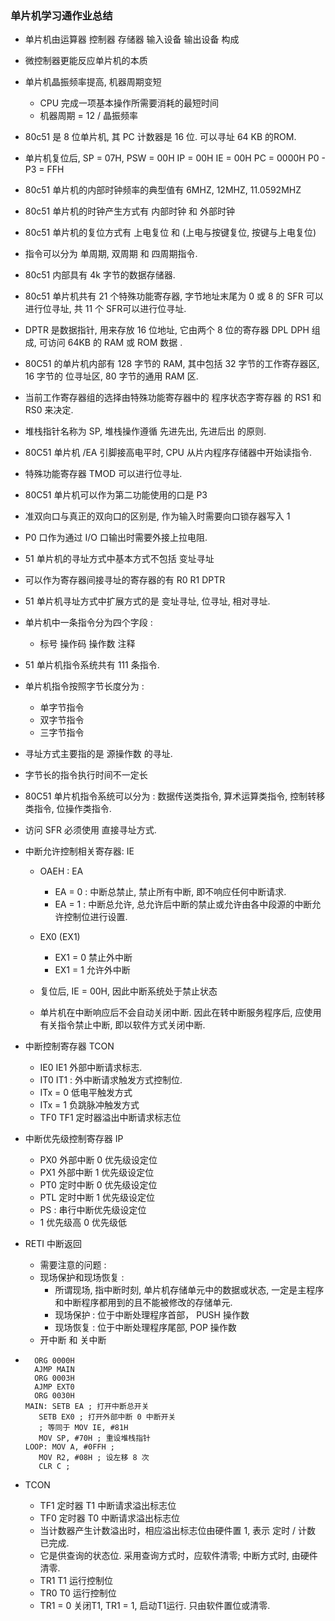 ### 单片机学习通作业总结

- 单片机由运算器 控制器 存储器 输入设备 输出设备 构成

- 微控制器更能反应单片机的本质

- 单片机晶振频率提高, 机器周期变短
  - CPU 完成一项基本操作所需要消耗的最短时间
  - 机器周期 = 12 /  晶振频率
  
- 80c51 是 8 位单片机, 其 PC 计数器是 16 位. 可以寻址 64 KB 的ROM.

- 单片机复位后, SP = 07H, PSW = 00H IP = 00H IE = 00H PC = 0000H  P0 - P3 = FFH

- 80c51 单片机的内部时钟频率的典型值有 6MHZ, 12MHZ, 11.0592MHZ

- 80c51 单片机的时钟产生方式有 内部时钟 和 外部时钟

- 80c51 单片机的复位方式有 上电复位 和 (上电与按键复位, 按键与上电复位)

- 指令可以分为 单周期, 双周期 和 四周期指令.

- 80c51 内部具有 4k 字节的数据存储器.

- 80c51 单片机共有 21 个特殊功能寄存器, 字节地址末尾为 0 或 8 的 SFR 可以进行位寻址, 共 11 个 SFR可以进行位寻址.

- DPTR 是数据指针, 用来存放 16 位地址, 它由两个 8 位的寄存器 DPL DPH 组成, 可访问 64KB 的 RAM 或 ROM 数据 .

- 80C51 的单片机内部有 128 字节的 RAM, 其中包括 32 字节的工作寄存器区, 16 字节的 位寻址区, 80 字节的通用 RAM 区.

- 当前工作寄存器组的选择由特殊功能寄存器中的 程序状态字寄存器 的 RS1 和 RS0 来决定.

- 堆栈指针名称为 SP, 堆栈操作遵循 先进先出, 先进后出 的原则.

- 80C51 单片机 /EA 引脚接高电平时, CPU 从片内程序存储器中开始读指令.

- 特殊功能寄存器 TMOD 可以进行位寻址.

- 80C51 单片机可以作为第二功能使用的口是 P3

- 准双向口与真正的双向口的区别是, 作为输入时需要向口锁存器写入 1

- P0 口作为通过 I/O 口输出时需要外接上拉电阻.

- 51 单片机的寻址方式中基本方式不包括 变址寻址

- 可以作为寄存器间接寻址的寄存器的有 R0 R1 DPTR

- 51 单片机寻址方式中扩展方式的是 变址寻址, 位寻址, 相对寻址.

- 单片机中一条指令分为四个字段 :
  - 标号  操作码  操作数  注释  
  
- 51 单片机指令系统共有 111 条指令.

- 单片机指令按照字节长度分为 :
  - 单字节指令
  - 双字节指令
  - 三字节指令
  
- 寻址方式主要指的是 源操作数 的寻址.

- 字节长的指令执行时间不一定长

- 80C51 单片机指令系统可以分为 : 数据传送类指令, 算术运算类指令, 控制转移类指令, 位操作类指令.

- 访问 SFR 必须使用 直接寻址方式.

- 中断允许控制相关寄存器: IE

  - OAEH : EA 
    - EA = 0 : 中断总禁止, 禁止所有中断, 即不响应任何中断请求.
    - EA = 1 : 中断总允许, 总允许后中断的禁止或允许由各中段源的中断允许控制位进行设置.

  - EX0 (EX1)
    - EX1 = 0 禁止外中断
    - EX1 = 1 允许外中断

  - 复位后, IE = 00H, 因此中断系统处于禁止状态
  - 单片机在中断响应后不会自动关闭中断. 因此在转中断服务程序后, 应使用有关指令禁止中断, 即以软件方式关闭中断.

- 中断控制寄存器 TCON

  - IE0 IE1 外部中断请求标志.
  - IT0 IT1 : 外中断请求触发方式控制位.
  - ITx = 0 低电平触发方式
  - ITx = 1 负跳脉冲触发方式
  - TF0 TF1 定时器溢出中断请求标志位

- 中断优先级控制寄存器 IP

  - PX0 外部中断 0 优先级设定位
  - PX1 外部中断 1 优先级设定位
  - PT0 定时中断 0 优先级设定位
  - PTL 定时中断 1 优先级设定位
  - PS : 串行中断优先级设定位
  - 1 优先级高 0 优先级低

- RETI 中断返回

  - 需要注意的问题 :
  - 现场保护和现场恢复 : 
    - 所谓现场, 指中断时刻, 单片机存储单元中的数据或状态, 一定是主程序和中断程序都用到的且不能被修改的存储单元.
    - 现场保护 : 位于中断处理程序首部， PUSH 操作数
    - 现场恢复 : 位于中断处理程序尾部, POP 操作数
  - 开中断 和 关中断

- ```assembly
  	ORG 0000H
  	AJMP MAIN
  	ORG 0003H
  	AJMP EXT0
  	ORG 0030H
  MAIN: SETB EA ; 打开中断总开关
  	 SETB EX0 ; 打开外部中断 0 中断开关
  	 ; 等同于 MOV IE, #81H
  	 MOV SP, #70H ; 重设堆栈指针
  LOOP: MOV A, #0FFH ;
  	 MOV R2, #08H ; 设左移 8 次
  	 CLR C ;
  ```

- TCON

  - TF1 定时器 T1 中断请求溢出标志位
  - TF0 定时器 T0 中断请求溢出标志位
  - 当计数器产生计数溢出时，相应溢出标志位由硬件置 1, 表示 定时 / 计数 已完成.
  - 它是供查询的状态位. 采用查询方式时，应软件清零; 中断方式时, 由硬件清零.
  - TR1 T1 运行控制位
  - TR0 T0 运行控制位
  - TR1 = 0 关闭T1, TR1 = 1, 启动T1运行. 只由软件置位或清零.  










 